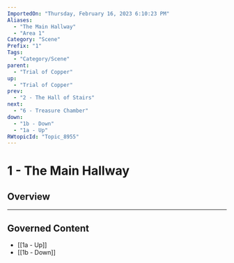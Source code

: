 ```yaml
---
ImportedOn: "Thursday, February 16, 2023 6:10:23 PM"
Aliases:
  - "The Main Hallway"
  - "Area 1"
Category: "Scene"
Prefix: "1"
Tags:
  - "Category/Scene"
parent:
  - "Trial of Copper"
up:
  - "Trial of Copper"
prev:
  - "2 - The Hall of Stairs"
next:
  - "6 - Treasure Chamber"
down:
  - "1b - Down"
  - "1a - Up"
RWtopicId: "Topic_8955"
---
```

# 1 - The Main Hallway
## Overview
---
## Governed Content
- [[1a - Up]]
- [[1b - Down]]

